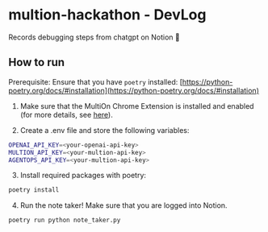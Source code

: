 # multion-hackathon - DevLog

Records debugging steps from chatgpt on Notion  🚀

## How to run

Prerequisite: Ensure that you have `poetry` installed: [https://python-poetry.org/docs/#installation](https://python-poetry.org/docs/#installation)

1. Make sure that the MultiOn Chrome Extension is installed and enabled (for more details, see [here](https://docs.multion.ai/learn/browser-extension)).

2. Create a .env file and store the following variables:

```bash
OPENAI_API_KEY=<your-openai-api-key>
MULTION_API_KEY=<your-multion-api-key>
AGENTOPS_API_KEY=<your-multion-api-key>
```

3. Install required packages with poetry:

```bash
poetry install
```

4. Run the note taker! Make sure that you are logged into Notion.

```bash
poetry run python note_taker.py
```
